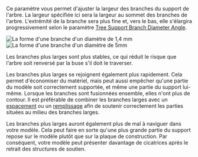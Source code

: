 Ce paramètre vous permet d'ajuster la largeur des branches du support de l'arbre. La largeur spécifiée ici sera la largeur au sommet des branches de l'arbre. L'extrémité de la branche sera plus fine et, vers le bas, elle s'élargira progressivement selon le paramètre [Tree Support Branch Diameter Angle](support_tree_branch_diameter_angle.md).

![La forme d'une branche d'un diamètre de 1,4 mm](../../../articles/images/support_diamètre_branche_d'arbre_1_4mm_5.png)
![La forme d'une branche d'un diamètre de 5mm](../../../articles/images/support_tree_branche_diamètre_5mm.png)

Les branches plus larges sont plus stables, ce qui réduit le risque que l'arbre soit renversé par la buse s'il doit le traverser.

Les branches plus larges se rejoignent également plus rapidement. Cela permet d'économiser du matériel, mais peut aussi empêcher qu'une partie du modèle soit correctement supportée, et même une partie du support lui-même. Lorsque les branches sont fusionnées ensemble, elles n'ont plus de contour. Il est préférable de combiner les branches larges avec un [espacement](support_tree_branch_distance.md) ou un [remplissage](../support/support_infill_rate.md) afin de soutenir correctement les parties situées au milieu des branches larges.

Les branches plus larges auront également plus de mal à naviguer dans votre modèle. Cela peut faire en sorte qu'une plus grande partie du support repose sur le modèle plutôt que sur la plaque de construction. Par conséquent, votre modèle peut présenter davantage de cicatrices après le retrait des structures de soutien.
